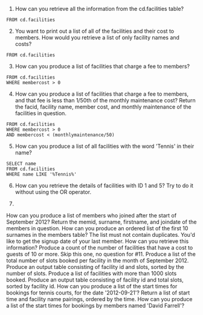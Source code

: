 1. How can you retrieve all the information from the cd.facilities table?


```SELECT *
FROM cd.facilities
```

2. You want to print out a list of all of the facilities and their cost to members. How would you retrieve a list of only facility names and costs?

```SELECT name, membercost
FROM cd.facilities
```

3. How can you produce a list of facilities that charge a fee to members?
```SELECT name, membercost
FROM cd.facilities
WHERE membercost > 0
```

4. How can you produce a list of facilities that charge a fee to members, and that fee is less than 1/50th of the monthly maintenance cost? Return the facid, facility name, member cost, and monthly maintenance of the facilities in question.

```SELECT name, membercost, monthlymaintenance
FROM cd.facilities
WHERE membercost > 0
AND membercost < (monthlymaintenance/50)
```

5. How can you produce a list of all facilities with the word 'Tennis' in their name?

```
SELECT name
FROM cd.facilities
WHERE name LIKE '%Tennis%'
```

6. How can you retrieve the details of facilities with ID 1 and 5? Try to do it without using the OR operator.

7.
How can you produce a list of members who joined after the start of September 2012? Return the memid, surname, firstname, and joindate of the members in question.
How can you produce an ordered list of the first 10 surnames in the members table? The list must not contain duplicates.
You'd like to get the signup date of your last member. How can you retrieve this information?
Produce a count of the number of facilities that have a cost to guests of 10 or more.
Skip this one, no question for #11.
Produce a list of the total number of slots booked per facility in the month of September 2012. Produce an output table consisting of facility id and slots, sorted by the number of slots.
Produce a list of facilities with more than 1000 slots booked. Produce an output table consisting of facility id and total slots, sorted by facility id.
How can you produce a list of the start times for bookings for tennis courts, for the date '2012-09-21'? Return a list of start time and facility name pairings, ordered by the time.
How can you produce a list of the start times for bookings by members named 'David Farrell'?
